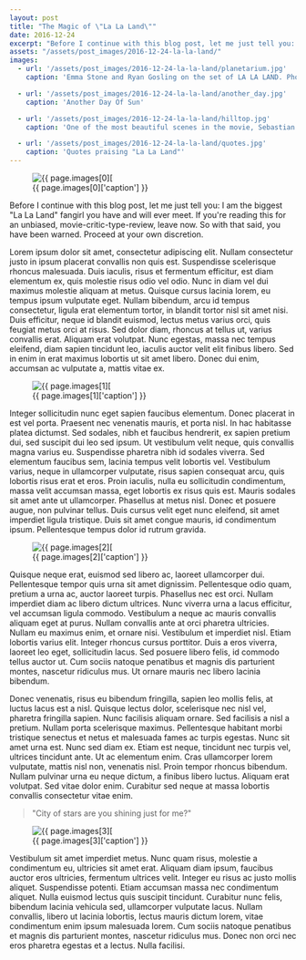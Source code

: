 ```yaml
---
layout: post
title: "The Magic of \"La La Land\""
date: 2016-12-24
excerpt: "Before I continue with this blog post, let me just tell you: I am the biggest 'La La Land' fangirl you have and will ever meet. If you're reading this for an unbiased, movie-critic-type-review, leave now. So with that said, you have been warned. Proceed at your own discretion."
assets: "/assets/post_images/2016-12-24-la-la-land/"
images:
  - url: '/assets/post_images/2016-12-24-la-la-land/planetarium.jpg'
    caption: 'Emma Stone and Ryan Gosling on the set of LA LA LAND. Photo Credit: Dale Robinette'

  - url: '/assets/post_images/2016-12-24-la-la-land/another_day.jpg'
    caption: 'Another Day Of Sun'

  - url: '/assets/post_images/2016-12-24-la-la-land/hilltop.jpg'
    caption: 'One of the most beautiful scenes in the movie, Sebastian and Mia dance atop the LA hills.'

  - url: '/assets/post_images/2016-12-24-la-la-land/quotes.jpg'
    caption: 'Quotes praising "La La Land"'
---
```

<figure>
<img class="outset" alt='{{ page.images[0]['caption'] }}' title='{{ page.images[0]['caption'] }}' src='{{ page.images[0]['url'] }}'/>
<figcaption>{{ page.images[0]['caption'] }}</figcaption>
</figure>

Before I continue with this blog post, let me just tell you: I am the biggest "La La Land" fangirl you have and will ever meet. If you're reading this for an unbiased, movie-critic-type-review, leave now. So with that said, you have been warned. Proceed at your own discretion.

Lorem ipsum dolor sit amet, consectetur adipiscing elit. Nullam consectetur justo in ipsum placerat convallis non quis est. Suspendisse scelerisque rhoncus malesuada. Duis iaculis, risus et fermentum efficitur, est diam elementum ex, quis molestie risus odio vel odio. Nunc in diam vel dui maximus molestie aliquam at metus. Quisque cursus lacinia lorem, eu tempus ipsum vulputate eget. Nullam bibendum, arcu id tempus consectetur, ligula erat elementum tortor, in blandit tortor nisl sit amet nisi. Duis efficitur, neque id blandit euismod, lectus metus varius orci, quis feugiat metus orci at risus. Sed dolor diam, rhoncus at tellus ut, varius convallis erat. Aliquam erat volutpat. Nunc egestas, massa nec tempus eleifend, diam sapien tincidunt leo, iaculis auctor velit elit finibus libero. Sed in enim in erat maximus lobortis ut sit amet libero. Donec dui enim, accumsan ac vulputate a, mattis vitae ex.

<figure>
<img class="outset" alt='{{ page.images[1]['caption'] }}' title='{{ page.images[1]['caption'] }}' src='{{ page.images[1]['url'] }}'/>
<figcaption>{{ page.images[1]['caption'] }}</figcaption>
</figure>

Integer sollicitudin nunc eget sapien faucibus elementum. Donec placerat in est vel porta. Praesent nec venenatis mauris, et porta nisl. In hac habitasse platea dictumst. Sed sodales, nibh et faucibus hendrerit, ex sapien pretium dui, sed suscipit dui leo sed ipsum. Ut vestibulum velit neque, quis convallis magna varius eu. Suspendisse pharetra nibh id sodales viverra. Sed elementum faucibus sem, lacinia tempus velit lobortis vel. Vestibulum varius, neque in ullamcorper vulputate, risus sapien consequat arcu, quis lobortis risus erat et eros. Proin iaculis, nulla eu sollicitudin condimentum, massa velit accumsan massa, eget lobortis ex risus quis est. Mauris sodales sit amet ante ut ullamcorper. Phasellus at metus nisl. Donec et posuere augue, non pulvinar tellus. Duis cursus velit eget nunc eleifend, sit amet imperdiet ligula tristique. Duis sit amet congue mauris, id condimentum ipsum. Pellentesque tempus dolor id rutrum gravida.

<figure>
<img class="outset" alt='{{ page.images[2]['caption'] }}' title='{{ page.images[2]['caption'] }}' src='{{ page.images[2]['url'] }}'/>
<figcaption>{{ page.images[2]['caption'] }}</figcaption>
</figure>

Quisque neque erat, euismod sed libero ac, laoreet ullamcorper dui. Pellentesque tempor quis urna sit amet dignissim. Pellentesque odio quam, pretium a urna ac, auctor laoreet turpis. Phasellus nec est orci. Nullam imperdiet diam ac libero dictum ultrices. Nunc viverra urna a lacus efficitur, vel accumsan ligula commodo. Vestibulum a neque ac mauris convallis aliquam eget at purus. Nullam convallis ante at orci pharetra ultricies. Nullam eu maximus enim, et ornare nisi. Vestibulum et imperdiet nisl. Etiam lobortis varius elit. Integer rhoncus cursus porttitor. Duis a eros viverra, laoreet leo eget, sollicitudin lacus. Sed posuere libero felis, id commodo tellus auctor ut. Cum sociis natoque penatibus et magnis dis parturient montes, nascetur ridiculus mus. Ut ornare mauris nec libero lacinia bibendum.

Donec venenatis, risus eu bibendum fringilla, sapien leo mollis felis, at luctus lacus est a nisl. Quisque lectus dolor, scelerisque nec nisl vel, pharetra fringilla sapien. Nunc facilisis aliquam ornare. Sed facilisis a nisl a pretium. Nullam porta scelerisque maximus. Pellentesque habitant morbi tristique senectus et netus et malesuada fames ac turpis egestas. Nunc sit amet urna est. Nunc sed diam ex. Etiam est neque, tincidunt nec turpis vel, ultrices tincidunt ante. Ut ac elementum enim. Cras ullamcorper lorem vulputate, mattis nisl non, venenatis nisl. Proin tempor rhoncus bibendum. Nullam pulvinar urna eu neque dictum, a finibus libero luctus. Aliquam erat volutpat. Sed vitae dolor enim. Curabitur sed neque at massa lobortis convallis consectetur vitae enim.

>"City of stars are you shining just for me?"

<figure>
<img class="outset" alt='{{ page.images[3]['caption'] }}' title='{{ page.images[3]['caption'] }}' src='{{ page.images[3]['url'] }}'/>
<figcaption>{{ page.images[3]['caption'] }}</figcaption>
</figure>

Vestibulum sit amet imperdiet metus. Nunc quam risus, molestie a condimentum eu, ultricies sit amet erat. Aliquam diam ipsum, faucibus auctor eros ultricies, fermentum ultrices velit. Integer eu risus ac justo mollis aliquet. Suspendisse potenti. Etiam accumsan massa nec condimentum aliquet. Nulla euismod lectus quis suscipit tincidunt. Curabitur nunc felis, bibendum lacinia vehicula sed, ullamcorper vulputate lacus. Nullam convallis, libero ut lacinia lobortis, lectus mauris dictum lorem, vitae condimentum enim ipsum malesuada lorem. Cum sociis natoque penatibus et magnis dis parturient montes, nascetur ridiculus mus. Donec non orci nec eros pharetra egestas et a lectus. Nulla facilisi.
